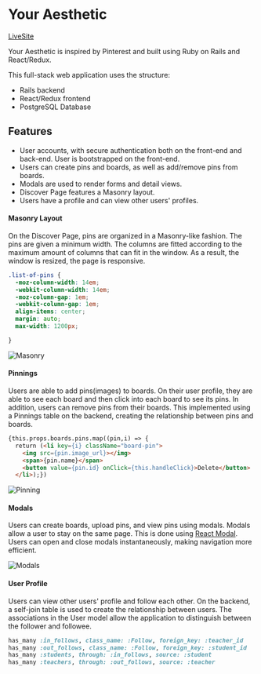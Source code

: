 # Your Aesthetic

[LiveSite][Your Aesthetic]

[Your Aesthetic]: https://youraesthetic.herokuapp.com/

Your Aesthetic is inspired by Pinterest and built using Ruby on Rails and React/Redux.

This full-stack web application uses the structure:
* Rails backend
* React/Redux frontend
* PostgreSQL Database

## Features
  * User accounts, with secure authentication both on the front-end and back-end. User is bootstrapped on the front-end.
  * Users can create pins and boards, as well as add/remove pins from boards.
  * Modals are used to render forms and detail views.
  * Discover Page features a Masonry layout.
  * Users have a profile and can view other users' profiles.

#### Masonry Layout

On the Discover Page, pins are organized in a Masonry-like fashion. The pins are given a minimum width. The columns are fitted according to the maximum amount of columns that can fit in the window. As a result, the window is resized, the page is responsive.

```css
.list-of-pins {
  -moz-column-width: 14em;
  -webkit-column-width: 14em;
  -moz-column-gap: 1em;
  -webkit-column-gap: 1em;
  align-items: center;
  margin: auto;
  max-width: 1200px;

}
```


![Masonry](https://user-images.githubusercontent.com/26496447/28737534-d9eb4860-73a3-11e7-9176-bf16c29b26b7.gif)

#### Pinnings

Users are able to add pins(images) to boards. On their user profile, they are able to see each board and then click into each board to see its pins. In addition, users can remove pins from their boards. This implemented using a Pinnings table on the backend, creating the relationship between pins and boards.

```html
{this.props.boards.pins.map((pin,i) => {
  return (<li key={i} className="board-pin">
    <img src={pin.image_url}></img>
    <span>{pin.name}</span>
    <button value={pin.id} onClick={this.handleClick}>Delete</button>
  </li>);})
```

![Pinning](https://user-images.githubusercontent.com/26496447/28737775-f3410dda-73a4-11e7-849a-f4e5181aed78.gif)

#### Modals

Users can create boards, upload pins, and view pins using modals. Modals allow a user to stay on the same page. This is done using [React Modal](https://github.com/reactjs/react-modal). Users can open and close modals instantaneously, making navigation more efficient.

![Modals](https://user-images.githubusercontent.com/26496447/28738222-10de07d8-73a7-11e7-9fa2-3e206bf2e3d2.png)

#### User Profile

Users can view other users' profile and follow each other. On the backend, a self-join table is used to create the relationship between users. The associations in the User model allow the application to distinguish between the follower and followee.

```Ruby
has_many :in_follows, class_name: :Follow, foreign_key: :teacher_id
has_many :out_follows, class_name: :Follow, foreign_key: :student_id
has_many :students, through: :in_follows, source: :student
has_many :teachers, through: :out_follows, source: :teacher
```

####
